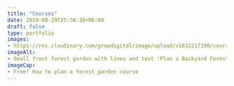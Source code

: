 ```yaml
---
title: "Courses"
date: 2019-08-29T15:38:38+06:00
draft: false
type: portfolio
images: 
- https://res.cloudinary.com/growdigital/image/upload/v1632217390/course/Plan_banner.jpg
imageAlt:
- Small front forest garden with lines and text 'Plan a Backyard Forest'
imageCap: 
- Free! How to plan a forest garden course
---
```



